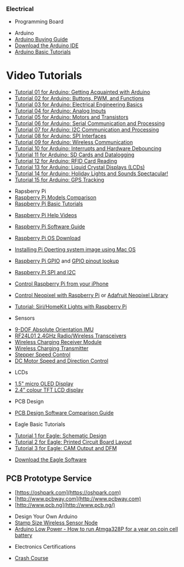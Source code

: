 ### Electrical
* Programming Board
- Arduino
- [Arduino Buying Guide](https://www.sparkfun.com/arduino_guide)
- [Download the Arduino IDE](https://www.arduino.cc/en/main/software)
- [Arduino Basic Tutorials](Arduino-Basic-Tutorials)
# Video Tutorials
* [Tutorial 01 for Arduino: Getting Acquainted with Arduino](https://www.youtube.com/watch?v=fCxzA9_kg6s&index=1&t=729s&list=PLA567CE235D39FA84)
* [Tutorial 02 for Arduino: Buttons, PWM, and Functions](https://www.youtube.com/watch?v=_LCCGFSMOr4&index=2&list=PLA567CE235D39FA84)
* [Tutorial 03 for Arduino: Electrical Engineering Basics](https://www.youtube.com/watch?v=abWCy_aOSwY&index=3&list=PLA567CE235D39FA84)
* [Tutorial 04 for Arduino: Analog Inputs](https://www.youtube.com/watch?v=js4TK0U848I&index=4&list=PLA567CE235D39FA84)
* [Tutorial 05 for Arduino: Motors and Transistors](https://www.youtube.com/watch?v=5bHPKU4ybHY&index=5&list=PLA567CE235D39FA84)
* [Tutorial 06 for Arduino: Serial Communication and Processing](https://www.youtube.com/watch?v=g0pSfyXOXj8&index=6&list=PLA567CE235D39FA84)
* [Tutorial 07 for Arduino: I2C Communication and Processing](https://www.youtube.com/watch?v=GJX0BRUagCg&index=7&list=PLA567CE235D39FA84)
* [Tutorial 08 for Arduino: SPI Interfaces](https://www.youtube.com/watch?v=1nO2SSExEnQ&index=8&list=PLA567CE235D39FA84)
* [Tutorial 09 for Arduino: Wireless Communication](https://www.youtube.com/watch?v=vKVNmA8C6m8&index=9&list=PLA567CE235D39FA84)
* [Tutorial 10 for Arduino: Interrupts and Hardware Debouncing](https://www.youtube.com/watch?v=CRJUdf5TTQQ&index=10&list=PLA567CE235D39FA84)
* [Tutorial 11 for Arduino: SD Cards and Datalogging](https://www.youtube.com/watch?v=5v5A3j7Rrco&index=11&list=PLA567CE235D39FA84)
* [Tutorial 12 for Arduino: RFID Card Reading](https://www.youtube.com/watch?v=gIlSLwcbeTU&index=12&list=PLA567CE235D39FA84)
* [Tutorial 13 for Arduino: Liquid Crystal Displays (LCDs)](https://www.youtube.com/watch?v=oIiDseJO4dM&index=13&list=PLA567CE235D39FA84)
* [Tutorial 14 for Arduino: Holiday Lights and Sounds Spectacular!](https://www.youtube.com/watch?v=CoG_Czyr7z0&index=14&list=PLA567CE235D39FA84)
* [Tutorial 15 for Arduino: GPS Tracking](https://www.youtube.com/watch?v=TtZEZYQG0xk&index=15&list=PLA567CE235D39FA84)

- Rapsberry Pi
- [Raspberry Pi Models Comparison](http://socialcompare.com/en/comparison/raspberrypi-models-comparison)
- [Raspberry Pi Basic Tutorials](Raspberry-Pi-Basic-Tutorials)
* [Raspberry Pi Help Videos](https://www.raspberrypi.org/help/videos/#noobs-setup)
* [Raspberry Pi Software Guide](https://www.raspberrypi.org/learning/software-guide/quickstart/)
* [Raspberry Pi OS Download](https://www.raspberrypi.org/downloads/)
* [Installing Pi Operting system image using Mac OS](https://www.raspberrypi.org/documentation/installation/installing-images/mac.md)
* [Raspberry Pi GPIO](https://learn.sparkfun.com/tutorials/raspberry-gpio) and [GPIO pinout lookup](https://pinout.xyz)
* [Raspberry Pi SPI and I2C](https://learn.sparkfun.com/tutorials/raspberry-pi-spi-and-i2c-tutorial)
* [Control Raspberry Pi from your iPhone](https://www.youtube.com/watch?v=oesmSjIbGJc)
* [Control Neopixel with Raspberry Pi](https://wp.josh.com/2014/09/02/give-your-raspberrypi-a-neopixel/) or [Adafruit Neopixel Library](https://learn.adafruit.com/neopixels-on-raspberry-pi/overview)
* [Tutorial: Siri/HomeKit Lights with Raspberry Pi](https://www.youtube.com/watch?v=lG5oE-Xrtu0)

* Sensors
- [9-DOF Absolute Orientation IMU ](https://www.adafruit.com/product/2472)
- [RF24L01 2.4GHz Radio/Wireless Transceivers](https://arduino-info.wikispaces.com/Nrf24L01-2.4GHz-HowTo)
- [Wireless Charging Receiver Module](https://www.adafruit.com/products/1901)
- [Wireless Charging Transmitter](https://www.adafruit.com/products/2162)
- [Stepper Speed Control](https://www.arduino.cc/en/tutorial/stepperSpeedControl)
- [DC Motor Speed and Direction Control](http://hardwarefun.com/tutorials/controlling-speed-of-dc-motors-using-arduino)
* LCDs
- [1.5" micro OLED Display](https://www.sparkfun.com/products/11676)
- [2.4” colour TFT LCD display](http://www.4dsystems.com.au/product/gen4-uLCD-24D/)
* PCB Design
- [PCB Design Software Comparison Guide](https://www.sfcircuits.com/pcb-school/pcb-design-software-comparison-guide#comp-table)

- Eagle Basic Tutorials
* [Tutorial 1 for Eagle: Schematic Design](https://www.youtube.com/watch?v=1AXwjZoyNno&list=PL868B73617C6F6FAD)
* [Tutorial 2 for Eagle: Printed Circuit Board Layout](https://www.youtube.com/watch?v=CCTs0mNXY24&index=2&list=PL868B73617C6F6FAD)
* [Tutorial 3 for Eagle: CAM Output and DFM](https://www.youtube.com/watch?v=oId-h6AeXXE&index=3&list=PL868B73617C6F6FAD)

- [Download the Eagle Software](http://www.autodesk.com/products/eagle/free-download)
## PCB Prototype Service
* [https://oshpark.com](https://oshpark.com)
* [http://www.pcbway.com](http://www.pcbway.com)
* [http://www.pcb.ng](http://www.pcb.ng/)

- Design Your Own Arduino
- [Stamp Size Wireless Sensor Node](https://www.mysensors.org/hardware/stamp-node)
- [Arduino Low Power - How to run Atmga328P for a year on coin cell battery](http://www.home-automation-community.com/arduino-low-power-how-to-run-atmega328p-for-a-year-on-coin-cell-battery/)
* Electronics Certifications
- [Crash Course](http://importcrashcourse.com/knowing-certificates-save-ton-money/)
